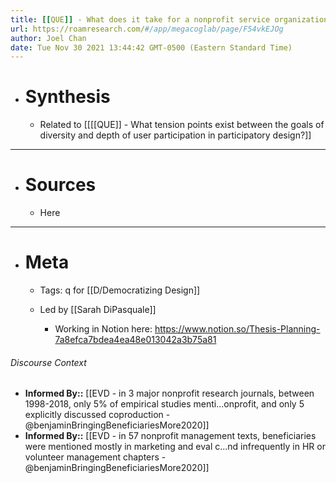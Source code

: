 ```yaml
---
title: [[QUE]] - What does it take for a nonprofit service organization to deeply involve clients in the design of service programs?
url: https://roamresearch.com/#/app/megacoglab/page/F54vkEJOg
author: Joel Chan
date: Tue Nov 30 2021 13:44:42 GMT-0500 (Eastern Standard Time)
---
```


- # Synthesis

    - Related to [[[[QUE]] - What tension points exist between the goals of diversity and depth of user participation in participatory design?]]
- ---
- # Sources

    - Here
- ---
- # Meta

    - Tags: q for [[D/Democratizing Design]]

    - Led by [[Sarah DiPasquale]]

        - Working in Notion here: https://www.notion.so/Thesis-Planning-7a8efca7bdea4ea48e013042a3b75a81

###### Discourse Context

- **Informed By::** [[EVD - in 3 major nonprofit research journals, between 1998-2018, only 5% of empirical studies menti...onprofit, and only 5 explicitly discussed coproduction - @benjaminBringingBeneficiariesMore2020]]
- **Informed By::** [[EVD - in 57 nonprofit management texts, beneficiaries were mentioned mostly in marketing and eval c...nd infrequently in HR or volunteer management chapters - @benjaminBringingBeneficiariesMore2020]]
